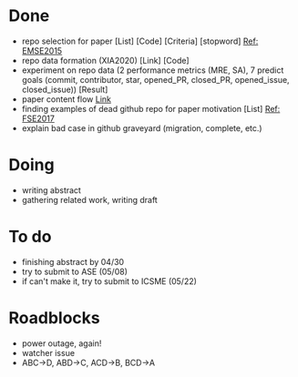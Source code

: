 # Done
 - repo selection for paper [List] [Code] [Criteria] [stopword] [Ref: EMSE2015](http://kblincoe.github.io/publications/2015_EMSE_GitHubPerils.pdf)
 - repo data formation (XIA2020) [Link] [Code]
 - experiment on repo data (2 performance metrics (MRE, SA), 7 predict goals (commit, contributor, star, opened_PR, closed_PR, opened_issue, closed_issue)) [Result]
 - paper content flow [Link](https://docs.google.com/document/d/1skYmjlVY-ttKCryxDS4A6E8OIZtQ8mJ-s49b5btlOVk/edit?usp=sharing)
 - finding examples of dead github repo for paper motivation [List] [Ref: FSE2017](https://dl.acm.org/doi/pdf/10.1145/3106237.3106246)
 - explain bad case in github graveyard (migration, complete, etc.)

# Doing
 - writing abstract
 - gathering related work, writing draft

# To do
 - finishing abstract by 04/30
 - try to submit to ASE (05/08)
 - if can't make it, try to submit to ICSME (05/22)

# Roadblocks
 - power outage, again!
 - watcher issue
 - ABC->D, ABD->C, ACD->B, BCD->A
